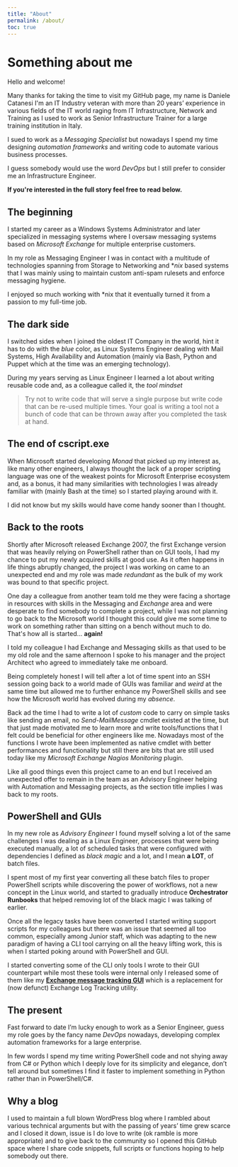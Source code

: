 ```yaml
---
title: "About"
permalink: /about/
toc: true
---
```


# Something about me

Hello and welcome!

Many thanks for taking the time to visit my GitHub page, my name is Daniele Catanesi I'm an IT Industry veteran with more than 20 years’ experience in various fields of the IT world raging from IT Infrastructure, Network and Training as I used to work as Senior Infrastructure Trainer for a large training institution in Italy.

I sued to work as a *Messaging Specialist* but nowadays I spend my time designing *automation frameworks* and writing code to automate various business processes.

I guess somebody would use the word *DevOps* but I still prefer to consider me an Infrastructure Engineer.

**If you're interested in the full story feel free to read below.**

## The beginning

I started my career as a Windows Systems Administrator and later specialized in messaging systems where I oversaw messaging systems based on *Microsoft Exchange* for multiple enterprise customers.

In my role as Messaging Engineer I was in contact with a multitude of technologies spanning from Storage to Networking and  **nix* based systems that I was mainly using to maintain custom anti-spam rulesets and enforce messaging hygiene.

I enjoyed so much working with *nix that it eventually turned it from a passion to my full-time job.

## The dark side

I switched sides when I joined the oldest IT Company in the world, hint it has to do with the *blue* color, as Linux Systems Engineer dealing with Mail Systems, High Availability and Automation (mainly via Bash, Python and Puppet which at the time was an emerging technology).

During my years serving as Linux Engineer I learned a lot about writing reusable code and, as a colleague called it, the *tool mindset*

> Try not to write code that will serve a single purpose but write code that can be re-used multiple times. Your goal is writing a tool not a bunch of code that can be thrown away after you completed the task at hand.

## The end of cscript.exe

When Microsoft started developing *Monad* that picked up my interest as, like many other engineers, I always thought the lack of a proper scripting language was one of the weakest points for Microsoft Enterprise ecosystem and, as a bonus, it had many similarities with technologies I was already familiar with (mainly Bash at the time) so I started playing around with it.

I did not know but my skills would have come handy sooner than I thought.

## Back to the roots

Shortly after Microsoft released Exchange 2007, the first Exchange version that was heavily relying on PowerShell rather than on GUI tools, I had my chance to put my newly acquired skills at good use. As it often happens in life things abruptly changed, the project I was working on came to an unexpected end and my role was made *redundant* as the bulk of my work was bound to that specific project.

One day a colleague from another team told me they were facing a shortage in resources with skills in the Messaging and *Exchange* area and were desperate to find somebody to complete a project, while I was not planning to go back to the Microsoft world I thought this could give me some time to work on something rather than sitting on a bench without much to do. That's how all is started... **again!**

I told my colleague I had Exchange and Messaging skills as that used to be my old role and the same afternoon I spoke to his manager and the project Architect who agreed to immediately take me onboard.

Being completely honest I will tell after a lot of time spent into an SSH session going back to a world made of GUIs was familiar and *weird* at the same time but allowed me to further enhance my PowerShell skills and see how the Microsoft world has evolved during my *absence*.

Back ad the time I had to write a lot of *custom* code to carry on simple tasks like sending an email, no *Send-MailMessage* cmdlet existed at the time, but that just made motivated me to learn more and write tools/functions that I felt could be beneficial for other engineers like me. Nowadays most of the functions I wrote have been implemented as native cmdlet with better performances and functionality but still there are bits that are still used today like my *Microsoft Exchange Nagios Monitoring* plugin.

Like all good things even this project came to an end but I received an unexpected offer to remain in the team as an Advisory Engineer helping with Automation and Messaging projects, as the section title implies I was back to my roots.

## PowerShell and GUIs

In my new role as *Advisory Engineer* I found myself solving a lot of the same challenges I was dealing as a Linux Engineer, processes that were being executed manually, a lot of scheduled tasks that were configured with dependencies I defined as *black magic* and a lot, and I mean **a LOT**, of batch files.

I spent most of my first year converting all these batch files to proper PowerShell scripts while discovering the power of workflows, not a new concept in the Linux world, and started to gradually introduce **Orchestrator Runbooks** that helped removing lot of the black magic I was talking of earlier.

Once all the legacy tasks have been converted I started writing support scripts for my colleagues but there was an issue that seemed all too common, especially among Junior staff, which was adapting to the new paradigm of having a CLI tool carrying on all the heavy lifting work, this is when I started poking around with PowerShell and GUI.

I started converting some of the CLI only tools I wrote to their GUI counterpart while most these tools were internal only I released some of them like my **[Exchange message tracking GUI](https://gallery.technet.microsoft.com/Exchange-message-tracking-73a2604c)** which is a replacement for (now defunct) Exchange Log Tracking utility.

## The present

Fast forward to date I’m lucky enough to work as a Senior Engineer, guess my role goes by the fancy name *DevOps* nowadays, developing complex automation frameworks for a large enterprise.

In few words I spend my time writing PowerShell code and not shying away from C# or Python which I deeply love for its simplicity and elegance, don’t tell around but sometimes I find it faster to implement something in Python rather than in PowerShell/C#.

## Why a blog

I used to maintain a full blown WordPress blog where I rambled about various technical arguments but with the passing of years’ time grew scarce and I closed it down, issue is I do love to write (ok ramble is more appropriate) and to give back to the community so I opened this GitHub space where I share code snippets, full scripts or functions hoping to help somebody out there.